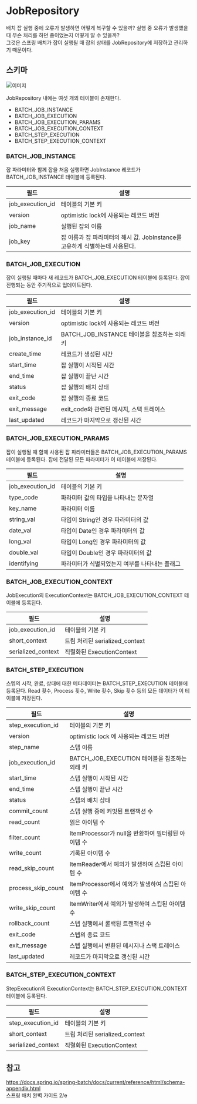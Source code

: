 # JobRepository
배치 잡 실행 중에 오류가 발생하면 어떻게 복구할 수 있을까? 실행 중 오류가 발생했을 때 무슨 처리를 하던 중이었는지 어떻게 알 수 있을까?  
그것은 스프링 배치가 잡이 실행될 때 잡의 상태를 JobRepository에 저장하고 관리하기 때문이다.

## 스키마
![이미지](https://docs.spring.io/spring-batch/docs/current/reference/html/images/meta-data-erd.png)  

JobRepository 내에는 여섯 개의 테이블이 존재한다.

- BATCH_JOB_INSTANCE
- BATCH_JOB_EXECUTION
- BATCH_JOB_EXECUTION_PARAMS
- BATCH_JOB_EXECUTION_CONTEXT
- BATCH_STEP_EXECUTION
- BATCH_STEP_EXECUTION_CONTEXT

### BATCH_JOB_INSTANCE
잡 파라미터와 함께 잡을 처음 실행하면 JobInstance 레코드가 BATCH_JOB_INSTANCE 테이블에 등록된다.  

| 필드             | 설명                                                                         |
|------------------|------------------------------------------------------------------------------|
| job_execution_id | 테이블의 기본 키                                                             |
| version          | optimistic lock에 사용되는 레코드 버전                                       |
| job_name         | 실행된 잡의 이름                                                             |
| job_key          | 잡 이름과 잡 파라미터의 해시 값. JobInstance를 고유하게 식별하는데 사용된다. |

### BATCH_JOB_EXECUTION
잡이 실행될 때마다 새 레코드가 BATCH_JOB_EXECUTION 테이블에 등록된다. 잡이 진행되는 동안 주기적으로 업데이트된다.  

| 필드             | 설명                                         |
|------------------|----------------------------------------------|
| job_execution_id | 테이블의 기본 키                             |
| version          | optimistic lock에 사용되는 레코드 버전       |
| job_instance_id  | BATCH_JOB_INSTANCE 테이블을 참조하는 외래 키 |
| create_time      | 레코드가 생성된 시간                         |
| start_time       | 잡 실행이 시작된 시간                        |
| end_time         | 잡 실행이 끝난 시간                          |
| status           | 잡 실행의 배치 상태                          |
| exit_code        | 잡 실행의 종료 코드                          |
| exit_message     | exit_code와 관련된 메시지, 스택 트레이스     |
| last_updated     | 레코드가 마지막으로 갱신된 시간              |

### BATCH_JOB_EXECUTION_PARAMS
잡이 실행될 때 함께 사용된 잡 파라미터들은 BATCH_JOB_EXECUTION_PARAMS 테이블에 등록된다. 잡에 전달된 모든 파라미터가 이 테이블에 저장된다.   

| 필드             | 설명                                           |
|------------------|------------------------------------------------|
| job_execution_id | 테이블의 기본 키                               |
| type_code        | 파라미터 값의 타입을 나타내는 문자열           |
| key_name         | 파라미터 이름                                  |
| string_val       | 타입이 String인 경우 파라미터의 값             |
| date_val         | 타입이 Date인 경우 파라미터의 값               |
| long_val         | 타입이 Long인 경우 파라미터의 값               |
| double_val       | 타입이 Double인 경우 파라미터의 값             |
| identifying      | 파라미터가 식별되었는지 여부를 나타내는 플래그 |

### BATCH_JOB_EXECUTION_CONTEXT
JobExecution의 ExecutionContext는 BATCH_JOB_EXECUTION_CONTEXT 테이블에 등록된다.  

| 필드               | 설명                           |
|--------------------|--------------------------------|
| job_execution_id   | 테이블의 기본 키               |
| short_context      | 트림 처리된 serialized_context |
| serialized_context | 직렬화된 ExecutionContext      |

### BATCH_STEP_EXECUTION
스텝의 시작, 완료, 상태에 대한 메타데이터는 BATCH_STEP_EXECUTION 테이블에 등록된다. Read 횟수, Process 횟수, Write 횟수, Skip 횟수 등의 모든 데이터가 이 테이블에 저장된다.  

| 필드               | 설명                                               |
|--------------------|----------------------------------------------------|
| step_execution_id  | 테이블의 기본 키                                   |
| version            | optimistic lock 에 사용되는 레코드 버전            |
| step_name          | 스텝 이름                                          |
| job_execution_id   | BATCH_JOB_EXECUTION 테이블을 참조하는 외래 키      |
| start_time         | 스텝 실행이 시작된 시간                            |
| end_time           | 스텝 실행이 끝난 시간                              |
| status             | 스텝의 배치 상태                                   |
| commit_count       | 스텝 실행 중에 커밋된 트랜잭션 수                  |
| read_count         | 읽은 아이템 수                                     |
| filter_count       | ItemProcessor가 null을 반환하여 필터링된 아이템 수 |
| write_count        | 기록된 아이템 수                                   |
| read_skip_count    | ItemReader에서 예외가 발생하여 스킵된 아이템 수    |
| process_skip_count | ItemProcessor에서 예외가 발생하여 스킵된 아이템 수 |
| write_skip_count   | ItemWriter에서 예외가 발생하여 스킵된 아이템 수    |
| rollback_count     | 스텝 실행에서 롤백된 트랜잭션 수                   |
| exit_code          | 스텝의 종료 코드                                   |
| exit_message       | 스텝 실행에서 반환된 메시지나 스택 트레이스        |
| last_updated       | 레코드가 마지막으로 갱신된 시간                    |

### BATCH_STEP_EXECUTION_CONTEXT
StepExecution의 ExecutionContext는 BATCH_STEP_EXECUTION_CONTEXT 테이블에 등록된다.

| 필드               | 설명                           |
|--------------------|--------------------------------|
| step_execution_id  | 테이블의 기본 키               |
| short_context      | 트림 처리된 serialized_context |
| serialized_context | 직렬화된 ExecutionContext      |

## 참고
https://docs.spring.io/spring-batch/docs/current/reference/html/schema-appendix.html  
스프링 배치 완벽 가이드 2/e  